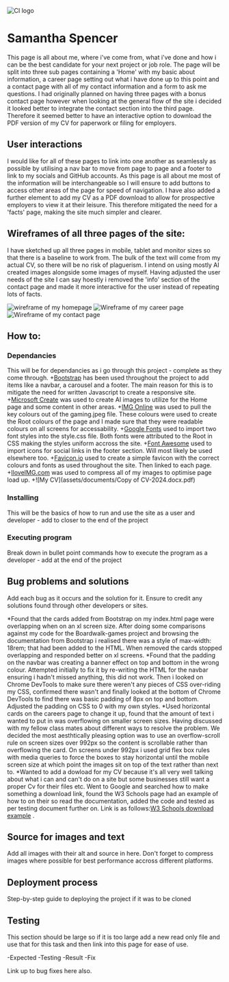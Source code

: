 ![CI logo](https://codeinstitute.s3.amazonaws.com/fullstack/ci_logo_small.png)

# Samantha Spencer

This page is all about me, where i've come from, what i've done and how i can be the best candidate for your next project or job role. The page will be split into three sub pages containing a 'Home' with my basic about information, a career page setting out what i have done up to this point and a contact page with all of my contact information and a form to ask me questions. I had originally planned on having three pages with a bonus contact page however when looking at the general flow of the site i decided it looked better to integrate the contact section into the third page. Therefore it seemed better to have an interactive option to download the PDF version of my CV for paperwork or filing for employers.

## User interactions

I would like for all of these pages to link into one another as seamlessly as possible by utilising a nav bar to move from page to page and a footer to link to my socials and GitHub accounts. As this page is all about me most of the information will be interchangeable so I will ensure to add buttons to access other areas of the page for speed of navigation. I have also added a further element to add my CV as a PDF download to allow for prospective employers to view it at their leisure. This therefore mitigated the need for a 'facts' page, making the site much simpler and clearer.

## Wireframes of all three pages of the site:

I have sketched up all three pages in mobile, tablet and monitor sizes so that there is a baseline to work from. The bulk of the text will come from my actual CV, so there will be no risk of plaguerism. I intend on using mostly AI created images alongside some images of myself. Having adjusted the user needs of the site I can say hoestly i removed the 'info' section of the contact page and made it more interactive for the user instead of repeating lots of facts.

![wireframe of my homepage](home-page-wireframe.png)
![Wireframe of my career page](career-page-wireframe.png)
![Wireframe of my contact page](contact-page-wireframe.png)

## How to:

### Dependancies

This will be for dependancies as i go through this project - complete as they come through.
+[Bootstrap](https://getbootstrap.com/) has been used throughout the project to add items like a navbar, a carousel and a footer. The main reason for this is to mitigate the need for written Javascript to create a responsive site.
+[Microsoft Create](https://create.microsoft.com/en-us/features/ai-image-generator) was used to create AI images to utilize for the Home page and some content in other areas.
+[IMG Online](https://www.imgonline.com.ua/eng/get-dominant-colors.php) was used to pull the key colours out of the gaming.jpeg file. These colours were used to create the Root colours of the page and I made sure that they were readable colours on all screens for accessability.
+[Google Fonts](https://fonts.google.com/) used to import two font styles into the style.css file. Both fonts were attributed to the Root in CSS making the styles uniform accross the site.
+[Font Awesome](https://fontawesome.com/) used to import icons for social links in the footer section. Will most likely be used elsewhere too.
+[Favicon.io](https://favicon.io/#google_vignette) used to create a simple favicon with the correct colours and fonts as used throughout the site. Then linked to each page.
+[IloveIMG.com](https://www.iloveimg.com/) was used to compress all of my images to optimise page load up.
+![My CV](assets/documents/Copy of CV-2024.docx.pdf)

### Installing

This will be the basics of how to run and use the site as a user and developer - add to closer to the end of the project

### Executing program

Break down in bullet point commands how to execute the program as a developer - add at the end of the project

## Bug problems and solutions

Add each bug as it occurs and the solution for it.
Ensure to credit any solutions found through other developers or sites.

*Found that the cards added from Bootstrap on my index.html page were overlapping when on an xl screen size. After doing some comparisons against my code for the Boardwalk-games project and browsing the documentation from Bootstrap i realised there was a style of max-width: 18rem; that had been added to the HTML. When removed the cards stopped overlapping and responded better on xl screens.
*Found that the padding on the navbar was creating a banner effect on top and bottom in the wrong colour. Attempted initially to fix it by re-writing the HTML for the navbar ensuring i hadn't missed anything, this did not work. Then i looked on Chrome DevTools to make sure there weren't any pieces of CSS over-riding my CSS, confirmed there wasn't and finally looked at the bottom of Chrome DevTools to find there was basic padding of 8px on top and bottom. Adjusted the padding on CSS to 0 with my own styles.
*Used horizontal cards on the careers page to change it up, found that the amount of text i wanted to put in was overflowing on smaller screen sizes. Having discussed with my fellow class mates about different ways to resolve the problem. We decided the most aesthtically pleasing option was to use an overflow-scroll rule on screen sizes over 992px so the content is scrollable rather than overflowing the card. On screens under 992px i used grid flex box rules with media queries to force the boxes to stay horizontal until the mobile screen size at which point the images sit on top of the text rather than next to.
*Wanted to add a dowload for my CV because it's all very well talking about what i can and can't do on a site but some businesses still want a proper Cv for their files etc. Went to Google and searched how to make something a download link, found the W3 Schools page had an example of how to on their so read the documentation, added the code and tested as per testing document further on. Link is as follows:[W3 Schools download example](https://www.w3schools.com/howto/howto_html_download_link.asp) .

## Source for images and text

Add all images with their alt and source in here.
Don't forget to compress images where possible for best performance accross different platforms.


## Deployment process

Step-by-step guide to deploying the project if it was to be cloned

## Testing

This section should be large so if it is too large add a new read only file and use that for this task and then link into this page for ease of use.

-Expected
-Testing
-Result
-Fix

Link up to bug fixes here also.
